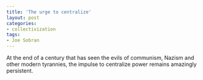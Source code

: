 ```yaml
---
title: 'The urge to centralize'
layout: post
categories:
- collectivization
tags:
- Joe Sobran
---
```


At the end of a century that has seen the evils of communism, Nazism and other modern tyrannies, the impulse to centralize power remains amazingly persistent.